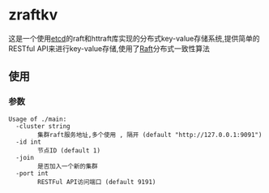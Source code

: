 # zraftkv

这是一个使用[etcd]的raft和httraft库实现的分布式key-value存储系统,提供简单的RESTful API来进行key-value存储,使用了[Raft]分布式一致性算法

[etcd]: https://github.com/coreos/etcd
[raft]: http://raftconsensus.github.io/


## 使用

### 参数

```
Usage of ./main:
  -cluster string
        集群raft服务地址,多个使用 , 隔开 (default "http://127.0.0.1:9091")
  -id int
        节点ID (default 1)
  -join
        是否加入一个新的集群
  -port int
        RESTFul API访问端口 (default 9191)
```



